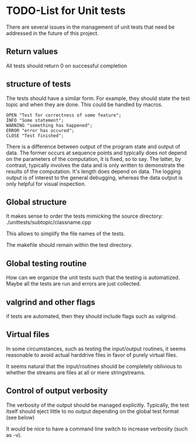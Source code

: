 
# TODO-List for Unit tests

There are several issues in the management of unit tests
that need be addressed in the future of this project.



## Return values

All tests should return 0 on successful completion


## structure of tests 

The tests should have a similar form. 
For example, they should state the test topic and when they are done.
This could be handled by macros.

    OPEN "Test for correctness of some feature";
    INFO "Some statement";
    WARNING "something has happened";
    ERROR "error has occured";
    CLOSE "Test finished";
    
There is a difference between output of the program state 
and output of data. The former occurs at sequence points 
and typically does not depend on the parameters of the computation,
it is fixed, so to say. The latter, by contrast, typically 
involves the data and is only written to demonstrate the results 
of the computation. It's length does depend on data.
The logging output is of interest to the general debugging,
whereas the data output is only helpful for visual inspection.


## Global structure

It makes sense to order the tests mimicking the source directory:
./unittests/subtopic/classname.cpp 

This allows to simplify the file names of the tests.

The makefile should remain within the test directory.


## Global testing routine 

How can we organize the unit tests such that 
the testing is automatized. Maybe all the tests are run
and errors are just collected.


## valgrind and other flags 

if tests are automated, then they should include flags 
such as valgrind.


## Virtual files 

In some circumstances, such as testing the input/output routines,
it seems reasonable to avoid actual harddrive files in favor of 
purely virtual files. 

It seems natural that the input/routines 
should be completely oblivious to whether 
the streams are files at all or mere stringstreams.



## Control of output verbosity 

The verbosity of the output should be managed explicitly.
Typically, the test itself should eject little to no output 
depending on the global test format (see below)

It would be nice to have a command line switch to increase verbosity (such as -v).



